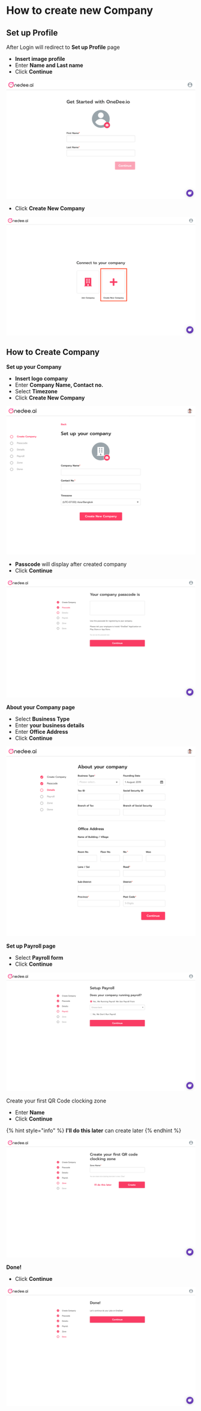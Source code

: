 # How to create new Company

## Set up Profile <a id="1"></a>

After Login will redirect to **Set up Profile** page

* **Insert image profile**
* Enter **Name and Last name**
* Click **Continue**

![](../.gitbook/assets/app-dev.onedee.ai_en_setup_-laptop-with-mdpi-screen.png)

* Click **Create New Company**

![](../.gitbook/assets/app-dev.onedee.ai_en_setup_connect-to-company-laptop-with-mdpi-screen-1.png)

## How to Create Company <a id="2"></a>

**Set up your Company**

* **Insert logo company**
* Enter **Company Name, Contact no.**
* Select **Timezone**
* Click **Create New Company**

![](../.gitbook/assets/02_set_up_your_company.png)

* **Passcode** will display after created company
* Click **Continue**

![](../.gitbook/assets/app-dev.onedee.ai_en_setup_create-company_3-laptop-with-mdpi-screen.png)

**About your Company page**

* Select **Business Type**
* Enter **your business details**
* Enter **Office Address**
* Click **Continue**

![](../.gitbook/assets/03_about_your_company.png)

**Set up Payroll page**

* Select **Payroll form**
* Click **Continue**

![](../.gitbook/assets/app-dev.onedee.ai_en_setup_create-company_3-laptop-with-mdpi-screen-2.png)

Create your first QR Code clocking zone

* Enter **Name**
* Click **Continue**

{% hint style="info" %}
**I'll do this later** can create later
{% endhint %}

![](../.gitbook/assets/app-dev.onedee.ai_en_setup_create-company_3-laptop-with-mdpi-screen-3.png)

**Done!**

* Click  **Continue**

![](../.gitbook/assets/app-dev.onedee.ai_en_setup_create-company_3-laptop-with-mdpi-screen-4.png)

